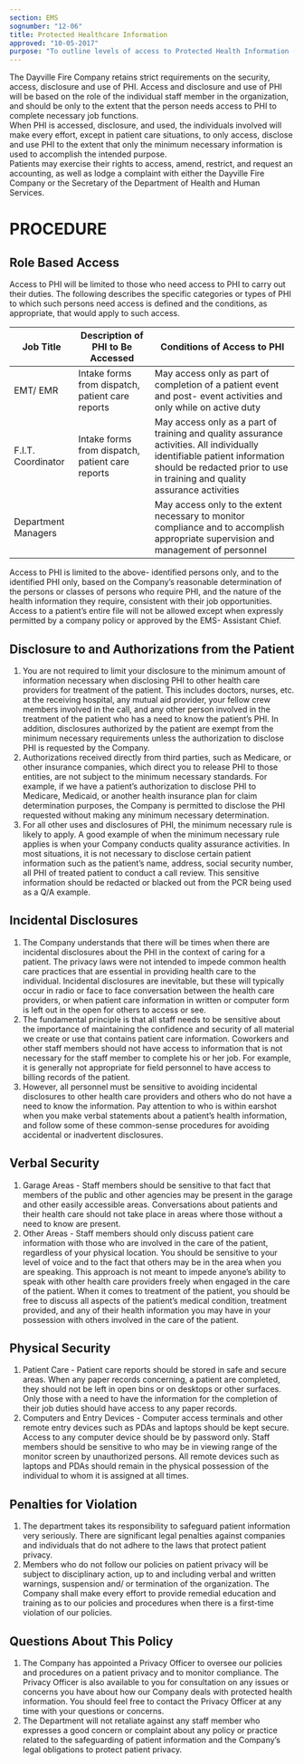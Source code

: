 ```yaml
---
section: EMS
sognumber: "12-06"
title: Protected Healthcare Information
approved: "10-05-2017"
purpose: "To outline levels of access to Protected Health Information (PHI) for various staff members of the Dayville Fire Company and to provide a policy and procedure on limiting access, disclosure, and use of PHI.  To provide policies outlining patient rights and Dayville Fire Company’s responsibilities in fulfilling patient requests.  Security of PHI is everyone’s responsibility."
---
```


The Dayville Fire Company retains strict requirements on the security, access, disclosure and use of PHI.  Access and disclosure and use of PHI will be based on the role of the individual staff member in the organization, and should be only to the extent that the person needs access to PHI to complete necessary job functions.  
When PHI is accessed, disclosure, and used, the individuals involved will make every effort, except in patient care situations, to only access, disclose and use PHI to the extent that only the minimum necessary information is used to accomplish the intended purpose.  
Patients may exercise their rights to access, amend, restrict, and request an accounting, as well as lodge a complaint with either the Dayville Fire Company or the Secretary of the Department of Health and Human Services.  

PROCEDURE
=========

Role Based Access 
-----------------
Access to PHI will be limited to those who need access to PHI to carry out their duties.  The following describes the specific categories or types of PHI to which such persons need access is defined and the conditions, as appropriate, that would apply to such access.  

| Job Title | Description of PHI to Be Accessed | Conditions of Access to PHI |
| --- | --- | --- |
| EMT/ EMR | Intake forms from dispatch, patient care reports | May access only as part of completion of a patient event and post- event activities and only while on active duty |
| F.I.T. Coordinator | Intake forms from dispatch, patient care reports | May access only as a part of training and quality assurance activities.  All individually identifiable patient information should be redacted prior to use in training and quality assurance activities |
| Department Managers | | May access only to the extent necessary to monitor compliance and to accomplish appropriate supervision and management of personnel |

Access to PHI is limited to the above- identified persons only, and to the identified PHI only, based on the Company’s reasonable determination of the persons or classes of persons who require PHI, and the nature of the health information they require, consistent with their job opportunities.  
Access to a patient’s entire file will not be allowed except when expressly permitted by a company policy or approved by the EMS- Assistant Chief.  

Disclosure to and Authorizations from the Patient
-------------------------------------------------

1. You are not required to limit your disclosure to the minimum amount of information necessary when disclosing PHI to other health care providers for treatment of the patient.  This includes doctors, nurses, etc. at the receiving hospital, any mutual aid provider, your fellow crew members involved in the call, and any other person involved in the treatment of the patient who has a need to know the patient’s PHI.  In addition, disclosures authorized by the patient are exempt from the minimum necessary requirements unless the authorization to disclose PHI is requested by the Company. 
2. Authorizations received directly from third parties, such as Medicare, or other insurance companies, which direct you to release PHI to those entities, are not subject to the minimum necessary standards.   For example, if we have a patient’s authorization to disclose PHI to Medicare, Medicaid, or another health insurance plan for claim determination purposes, the Company is permitted to disclose the PHI requested without making any minimum necessary determination.  
3. For all other uses and disclosures of PHI, the minimum necessary rule is likely to apply.  A good example of when the minimum necessary rule applies is when your Company conducts quality assurance activities.  In most situations, it is not necessary to disclose certain patient information such as the patient’s name, address, social security number, all PHI of treated patient to conduct a call review.  This sensitive information should be redacted or blacked out from the PCR being used as a Q/A example.  

Incidental Disclosures
----------------------

1. The Company understands that there will be times when there are incidental disclosures about the PHI in the context of caring for a patient.  The privacy laws were not intended to impede common health care practices that are essential in providing health care to the individual.  Incidental disclosures are inevitable, but these will typically occur in radio or face to face conversation between the health care providers, or when patient care information in written or computer form is left out in the open for others to access or see.  
2. The fundamental principle is that all staff needs to be sensitive about the importance of maintaining the confidence and security of all material we create or use that contains patient care information.  Coworkers and other staff members should not have access to information that is not necessary for the staff member to complete his or her job.  For example, it is generally not appropriate for field personnel to have access to billing records of the patient.  
3. However, all personnel must be sensitive to avoiding incidental disclosures to other health care providers and others who do not have a need to know the information.  Pay attention to who is within earshot when you make verbal statements about a patient’s health information, and follow some of these common-sense procedures for avoiding accidental or inadvertent disclosures.  

Verbal Security
---------------

1. Garage Areas - Staff members should be sensitive to that fact that members of the public and other agencies may be present in the garage and other easily accessible areas.  Conversations about patients and their health care should not take place in areas where those without a need to know are present.  
2. Other Areas -  Staff members should only discuss patient care information with those who are involved in the care of the patient, regardless of your physical location.  You should be sensitive to your level of voice and to the fact that others may be in the area when you are speaking.  This approach is not meant to impede anyone’s ability to speak with other health care providers freely when engaged in the care of the patient.  When it comes to treatment of the patient, you should be free to discuss all aspects of the patient’s medical condition, treatment provided, and any of their health information you may have in your possession with others involved in the care of the patient.  

Physical Security 
-----------------

1. Patient Care -  Patient care reports should be stored in safe and secure areas.  When any paper records concerning, a patient are completed, they should not be left in open bins or on desktops or other surfaces.  Only those with a need to have the information for the completion of their job duties should have access to any paper records.  
2. Computers and Entry Devices -  Computer access terminals and other remote entry devices such as PDAs and laptops should be kept secure.  Access to any computer device should be by password only. Staff members should be sensitive to who may be in viewing range of the monitor screen by unauthorized persons.  All remote devices such as laptops and PDAs should remain in the physical possession of the individual to whom it is assigned at all times.  

Penalties for Violation 
-----------------------

1. The department takes its responsibility to safeguard patient information very seriously.  There are significant legal penalties against companies and individuals that do not adhere to the laws that protect patient privacy.  
2. Members who do not follow our policies on patient privacy will be subject to disciplinary action, up to and including verbal and written warnings, suspension and/ or termination of the organization.  The Company shall make every effort to provide remedial education and training as to our policies and procedures when there is a first-time violation of our policies.  

Questions About This Policy
---------------------------

1. The Company has appointed a Privacy Officer to oversee our policies and procedures on a patient privacy and to monitor compliance.  The Privacy Officer is also available to you for consultation on any issues or concerns you have about how our Company deals with protected health information.  You should feel free to contact the Privacy Officer at any time with your questions or concerns.  
2. The Department will not retaliate against any staff member who expresses a good concern or complaint about any policy or practice related to the safeguarding of patient information and the Company’s legal obligations to protect patient privacy.  
